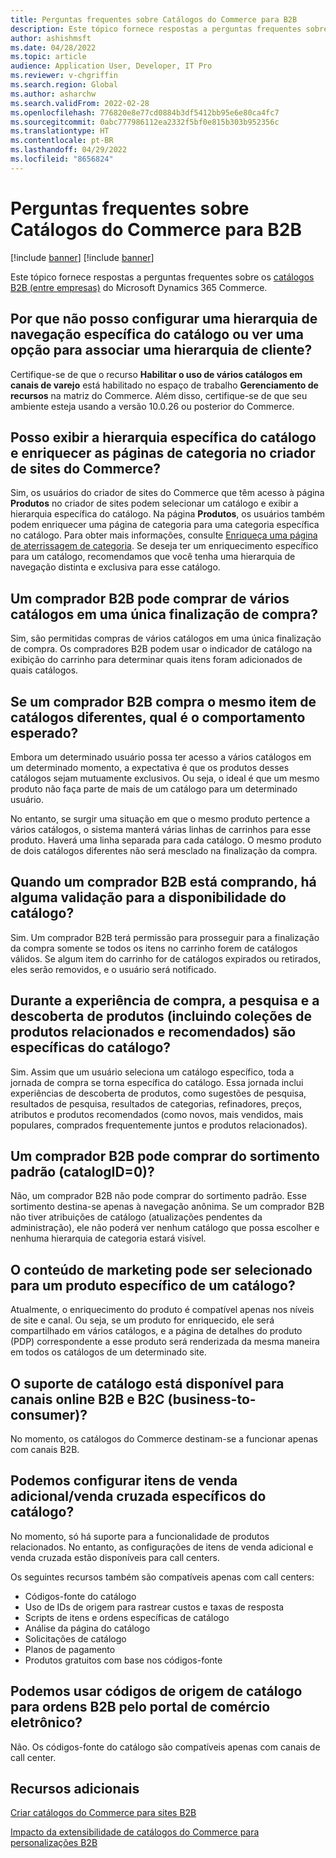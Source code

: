 ```yaml
---
title: Perguntas frequentes sobre Catálogos do Commerce para B2B
description: Este tópico fornece respostas a perguntas frequentes sobre os catálogos do Microsoft Dynamics 365 Commerce.
author: ashishmsft
ms.date: 04/28/2022
ms.topic: article
audience: Application User, Developer, IT Pro
ms.reviewer: v-chgriffin
ms.search.region: Global
ms.author: asharchw
ms.search.validFrom: 2022-02-28
ms.openlocfilehash: 776820e8e77cd0884b3df5412bb95e6e80ca4fc7
ms.sourcegitcommit: 0abc777986112ea2332f5bf0e815b303b952356c
ms.translationtype: HT
ms.contentlocale: pt-BR
ms.lasthandoff: 04/29/2022
ms.locfileid: "8656824"
---
```

# <a name="commerce-catalogs-for-b2b-faq"></a>Perguntas frequentes sobre Catálogos do Commerce para B2B

[!include [banner](includes/banner.md)]
[!include [banner](includes/preview-banner.md)]

Este tópico fornece respostas a perguntas frequentes sobre os [catálogos B2B (entre empresas)](catalogs-b2b-sites.md) do Microsoft Dynamics 365 Commerce.

## <a name="why-cant-i-configure-a-catalog-specific-navigation-hierarchy-or-see-an-option-to-associate-a-customer-hierarchy"></a>Por que não posso configurar uma hierarquia de navegação específica do catálogo ou ver uma opção para associar uma hierarquia de cliente?

Certifique-se de que o recurso **Habilitar o uso de vários catálogos em canais de varejo** está habilitado no espaço de trabalho **Gerenciamento de recursos** na matriz do Commerce. Além disso, certifique-se de que seu ambiente esteja usando a versão 10.0.26 ou posterior do Commerce.

## <a name="can-i-view-the-catalog-specific-hierarchy-and-enrich-category-pages-in-commerce-site-builder"></a>Posso exibir a hierarquia específica do catálogo e enriquecer as páginas de categoria no criador de sites do Commerce?

Sim, os usuários do criador de sites do Commerce que têm acesso à página **Produtos** no criador de sites podem selecionar um catálogo e exibir a hierarquia específica do catálogo. Na página **Produtos**, os usuários também podem enriquecer uma página de categoria para uma categoria específica no catálogo. Para obter mais informações, consulte [Enriqueça uma página de aterrissagem de categoria](enrich-category-page.md). Se deseja ter um enriquecimento específico para um catálogo, recomendamos que você tenha uma hierarquia de navegação distinta e exclusiva para esse catálogo.

## <a name="can-a-b2b-shopper-purchase-from-multiple-catalogs-in-a-single-checkout"></a>Um comprador B2B pode comprar de vários catálogos em uma única finalização de compra?

Sim, são permitidas compras de vários catálogos em uma única finalização de compra. Os compradores B2B podem usar o indicador de catálogo na exibição do carrinho para determinar quais itens foram adicionados de quais catálogos.

## <a name="if-a-b2b-shopper-purchases-the-same-item-from-different-catalogs-what-is-the-expected-behavior"></a>Se um comprador B2B compra o mesmo item de catálogos diferentes, qual é o comportamento esperado?

Embora um determinado usuário possa ter acesso a vários catálogos em um determinado momento, a expectativa é que os produtos desses catálogos sejam mutuamente exclusivos. Ou seja, o ideal é que um mesmo produto não faça parte de mais de um catálogo para um determinado usuário.

No entanto, se surgir uma situação em que o mesmo produto pertence a vários catálogos, o sistema manterá várias linhas de carrinhos para esse produto. Haverá uma linha separada para cada catálogo. O mesmo produto de dois catálogos diferentes não será mesclado na finalização da compra.

## <a name="when-a-b2b-shopper-is-shopping-is-there-any-validation-for-catalog-availability"></a>Quando um comprador B2B está comprando, há alguma validação para a disponibilidade do catálogo?

Sim. Um comprador B2B terá permissão para prosseguir para a finalização da compra somente se todos os itens no carrinho forem de catálogos válidos. Se algum item do carrinho for de catálogos expirados ou retirados, eles serão removidos, e o usuário será notificado.

## <a name="during-the-shopping-experience-are-search-and-product-discovery-including-related-and-recommended-product-collections-catalog-specific"></a>Durante a experiência de compra, a pesquisa e a descoberta de produtos (incluindo coleções de produtos relacionados e recomendados) são específicas do catálogo?

Sim. Assim que um usuário seleciona um catálogo específico, toda a jornada de compra se torna específica do catálogo. Essa jornada inclui experiências de descoberta de produtos, como sugestões de pesquisa, resultados de pesquisa, resultados de categorias, refinadores, preços, atributos e produtos recomendados (como novos, mais vendidos, mais populares, comprados frequentemente juntos e produtos relacionados).

## <a name="can-a-b2b-shopper-purchase-from-the-default-assortment-catalogid0"></a>Um comprador B2B pode comprar do sortimento padrão (catalogID=0)?

Não, um comprador B2B não pode comprar do sortimento padrão. Esse sortimento destina-se apenas à navegação anônima. Se um comprador B2B não tiver atribuições de catálogo (atualizações pendentes da administração), ele não poderá ver nenhum catálogo que possa escolher e nenhuma hierarquia de categoria estará visível.

## <a name="can-marketing-content-be-curated-for-a-product-that-is-specific-to-a-catalog"></a>O conteúdo de marketing pode ser selecionado para um produto específico de um catálogo?

Atualmente, o enriquecimento do produto é compatível apenas nos níveis de site e canal. Ou seja, se um produto for enriquecido, ele será compartilhado em vários catálogos, e a página de detalhes do produto (PDP) correspondente a esse produto será renderizada da mesma maneira em todos os catálogos de um determinado site.

## <a name="is-catalog-support-available-for-both-b2b-and-business-to-consumer-b2c-online-channels"></a>O suporte de catálogo está disponível para canais online B2B e B2C (business-to-consumer)?

No momento, os catálogos do Commerce destinam-se a funcionar apenas com canais B2B.

## <a name="can-we-set-up-catalog-specific-upsellcross-sell-items"></a>Podemos configurar itens de venda adicional/venda cruzada específicos do catálogo?

No momento, só há suporte para a funcionalidade de produtos relacionados. No entanto, as configurações de itens de venda adicional e venda cruzada estão disponíveis para call centers.

Os seguintes recursos também são compatíveis apenas com call centers:

- Códigos-fonte do catálogo
- Uso de IDs de origem para rastrear custos e taxas de resposta
- Scripts de itens e ordens específicas de catálogo
- Análise da página do catálogo
- Solicitações de catálogo
- Planos de pagamento
- Produtos gratuitos com base nos códigos-fonte

## <a name="can-we-use-catalog-source-codes-for-b2b-orders-through-the-e-commerce-portal"></a>Podemos usar códigos de origem de catálogo para ordens B2B pelo portal de comércio eletrônico?

Não. Os códigos-fonte do catálogo são compatíveis apenas com canais de call center.

## <a name="additional-resources"></a>Recursos adicionais

[Criar catálogos do Commerce para sites B2B](catalogs-b2b-sites.md)

[Impacto da extensibilidade de catálogos do Commerce para personalizações B2B](catalogs-b2b-sites-dev.md)
